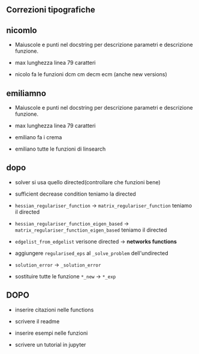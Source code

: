Correzioni tipografiche
-----------------------

## nicomlo

* Maiuscole e punti nel docstring per descrizione parametri e descrizione funzione.

* max lunghezza linea 79 caratteri

* nicolo fa le funzioni dcm cm decm ecm (anche new versions)

## emiliamno

* Maiuscole e punti nel docstring per descrizione parametri e descrizione funzione.

* max lunghezza linea 79 caratteri

* emiliano fa i crema

* emiliano tutte le funzioni di linsearch

## dopo

* solver si usa quello directed(controllare che funzioni bene)

* sufficient decrease condition teniamo la directed

* `hessian_regulariser_function` -> `matrix_regulariser_function`
    teniamo il directed

* `hessian_regulariser_function_eigen_based` -> `matrix_regulariser_function_eigen_based`
    teniamo il directed

* `edgelist_from_edgelist` verisone directed -> __networks functions__

* aggiungere `regularised_eps` al `_solve_problem` dell'undirected

* `solution_error` -> `_solution_error`

* sostituire tutte le funzione `*_new` -> `*_exp`

DOPO
----

* inserire citazioni nelle functions

* scrivere il readme

* inserire esempi nelle funzioni

* scrivere un tutorial in jupyter
